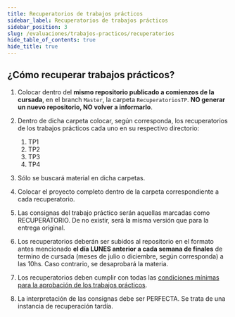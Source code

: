 ```yaml
---
title: Recuperatorios de trabajos prácticos
sidebar_label: Recuperatorios de trabajos prácticos
sidebar_position: 3
slug: /evaluaciones/trabajos-practicos/recuperatorios
hide_table_of_contents: true
hide_title: true
---
```


## ¿Cómo recuperar trabajos prácticos?
1. Colocar dentro del **mismo repositorio publicado a comienzos de la cursada**, en el branch `Master`, la carpeta `RecuperatoriosTP`. **NO generar un nuevo repositorio, NO volver a informarlo**.

2. Dentro de dicha carpeta colocar, según corresponda, los recuperatorios de los trabajos prácticos cada uno en su respectivo directorio:
   1. TP1
   2. TP2
   3. TP3
   4. TP4

3. Sólo se buscará material en dicha carpetas.

4. Colocar el proyecto completo dentro de la carpeta correspondiente a cada recuperatorio.

5. Las consignas del trabajo práctico serán aquellas marcadas como RECUPERATORIO. De no existir, será la misma versión que para la entrega original.

6. Los recuperatorios deberán ser subidos al repositorio en el formato antes mencionado **el día LUNES anterior a cada semana de finales** de termino de cursada (meses de julio o diciembre, según corresponda) a las 10hs. Caso contrario, se desaprobará la materia.

7. Los recuperatorios deben cumplir con todas las [condiciones mínimas para la aprobación de los trabajos prácticos](./condiciones.md#condiciones-mínimas-para-la-aprobación).

8. La interpretación de las consignas debe ser PERFECTA. Se trata de una instancia de recuperación tardía. 